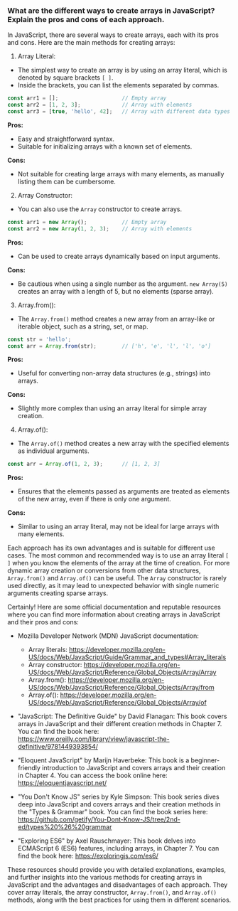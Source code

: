 ### What are the different ways to create arrays in JavaScript? Explain the pros and cons of each approach.

In JavaScript, there are several ways to create arrays, each with its pros and cons. Here are the main methods for creating arrays:

1. Array Literal:
  - The simplest way to create an array is by using an array literal, which is denoted by square brackets `[ ]`.
  - Inside the brackets, you can list the elements separated by commas.

   ```javascript
   const arr1 = [];                    // Empty array
   const arr2 = [1, 2, 3];             // Array with elements
   const arr3 = [true, 'hello', 42];   // Array with different data types
   ```

   **Pros:**
  - Easy and straightforward syntax.
  - Suitable for initializing arrays with a known set of elements.

   **Cons:**
  - Not suitable for creating large arrays with many elements, as manually listing them can be cumbersome.

2. Array Constructor:
  - You can also use the `Array` constructor to create arrays.

   ```javascript
   const arr1 = new Array();           // Empty array
   const arr2 = new Array(1, 2, 3);    // Array with elements
   ```

   **Pros:**
  - Can be used to create arrays dynamically based on input arguments.

   **Cons:**
  - Be cautious when using a single number as the argument. `new Array(5)` creates an array with a length of 5, but no elements (sparse array).

3. Array.from():
  - The `Array.from()` method creates a new array from an array-like or iterable object, such as a string, set, or map.

   ```javascript
   const str = 'hello';
   const arr = Array.from(str);        // ['h', 'e', 'l', 'l', 'o']
   ```

   **Pros:**
  - Useful for converting non-array data structures (e.g., strings) into arrays.

   **Cons:**
  - Slightly more complex than using an array literal for simple array creation.

4. Array.of():
  - The `Array.of()` method creates a new array with the specified elements as individual arguments.

   ```javascript
   const arr = Array.of(1, 2, 3);      // [1, 2, 3]
   ```

   **Pros:**
  - Ensures that the elements passed as arguments are treated as elements of the new array, even if there is only one argument.

   **Cons:**
  - Similar to using an array literal, may not be ideal for large arrays with many elements.

Each approach has its own advantages and is suitable for different use cases. The most common and recommended way is to use an array literal `[ ]` when you know the elements of the array at the time of creation. For more dynamic array creation or conversions from other data structures, `Array.from()` and `Array.of()` can be useful. The `Array` constructor is rarely used directly, as it may lead to unexpected behavior with single numeric arguments creating sparse arrays.

Certainly! Here are some official documentation and reputable resources where you can find more information about creating arrays in JavaScript and their pros and cons:

- Mozilla Developer Network (MDN) JavaScript documentation:
  - Array literals: https://developer.mozilla.org/en-US/docs/Web/JavaScript/Guide/Grammar_and_types#Array_literals
  - Array constructor: https://developer.mozilla.org/en-US/docs/Web/JavaScript/Reference/Global_Objects/Array/Array
  - Array.from(): https://developer.mozilla.org/en-US/docs/Web/JavaScript/Reference/Global_Objects/Array/from
  - Array.of(): https://developer.mozilla.org/en-US/docs/Web/JavaScript/Reference/Global_Objects/Array/of

- "JavaScript: The Definitive Guide" by David Flanagan: This book covers arrays in JavaScript and their different creation methods in Chapter 7. You can find the book here: https://www.oreilly.com/library/view/javascript-the-definitive/9781449393854/

- "Eloquent JavaScript" by Marijn Haverbeke: This book is a beginner-friendly introduction to JavaScript and covers arrays and their creation in Chapter 4. You can access the book online here: https://eloquentjavascript.net/

- "You Don't Know JS" series by Kyle Simpson: This book series dives deep into JavaScript and covers arrays and their creation methods in the "Types & Grammar" book. You can find the book series here: https://github.com/getify/You-Dont-Know-JS/tree/2nd-ed/types%20%26%20grammar

- "Exploring ES6" by Axel Rauschmayer: This book delves into ECMAScript 6 (ES6) features, including arrays, in Chapter 7. You can find the book here: https://exploringjs.com/es6/

These resources should provide you with detailed explanations, examples, and further insights into the various methods for creating arrays in JavaScript and the advantages and disadvantages of each approach. They cover array literals, the array constructor, `Array.from()`, and `Array.of()` methods, along with the best practices for using them in different scenarios.
